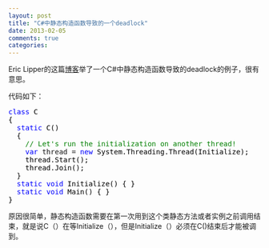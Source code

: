 ```yaml
---
layout: post
title: "C#中静态构造函数导致的一个deadlock"
date: 2013-02-05
comments: true
categories: 
---
```

<p id="site-description">Eric Lipper的这篇<a href="http://ericlippert.com/2013/01/31/the-no-lock-deadlock/" target="_blank">博客</a>举了一个C#中静态构造函数导致的deadlock的例子，很有意思。</p>
<p>代码如下：</p>
<div class="cnblogs_code">
<pre><span style="color: #0000ff;">class</span><span style="color: #000000;"> C
{
  </span><span style="color: #0000ff;">static</span><span style="color: #000000;"> C() 
  {
    </span><span style="color: #008000;">//</span><span style="color: #008000;"> Let's run the initialization on another thread!</span>
    <span style="color: #0000ff;">var</span> thread = <span style="color: #0000ff;">new</span><span style="color: #000000;"> System.Threading.Thread(Initialize);
    thread.Start();
    thread.Join();
  }
  </span><span style="color: #0000ff;">static</span> <span style="color: #0000ff;">void</span><span style="color: #000000;"> Initialize() { }
  </span><span style="color: #0000ff;">static</span> <span style="color: #0000ff;">void</span><span style="color: #000000;"> Main() { }
}</span></pre>
</div>
<p>原因很简单，静态构造函数需要在第一次用到这个类静态方法或者实例之前调用结束，就是说C（）在等Initialize（），但是Initialize（）必须在C()结束后才能被调到。</p>